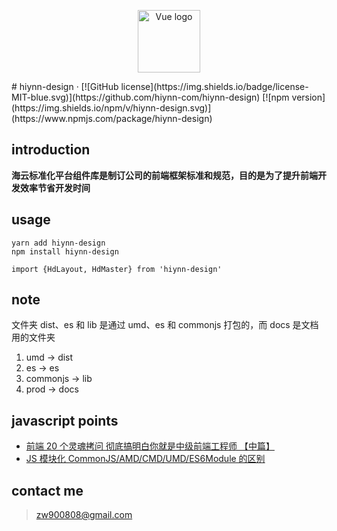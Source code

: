 <p align="center"><a href="https://hiynn-com.github.io/hiynn-design/#/" target="_blank" rel="noopener noreferrer"><img width="100" src="http://cdn.awbeci.com/hiyun/WechatIMG222.png" alt="Vue logo"></a></p>
# hiynn-design &middot; [![GitHub license](https://img.shields.io/badge/license-MIT-blue.svg)](https://github.com/hiynn-com/hiynn-design) [![npm version](https://img.shields.io/npm/v/hiynn-design.svg)](https://www.npmjs.com/package/hiynn-design)

## introduction

**海云标准化平台组件库是制订公司的前端框架标准和规范，目的是为了提升前端开发效率节省开发时间**

## usage

```
yarn add hiynn-design
npm install hiynn-design
```

```
import {HdLayout, HdMaster} from 'hiynn-design'
```

## note

文件夹 dist、es 和 lib 是通过 umd、es 和 commonjs 打包的，而 docs 是文档用的文件夹

1. umd -> dist
2. es -> es
3. commonjs -> lib
4. prod -> docs

## javascript points

- [前端 20 个灵魂拷问 彻底搞明白你就是中级前端工程师 【中篇】](https://segmentfault.com/a/1190000020144498)
- [JS 模块化 CommonJS/AMD/CMD/UMD/ES6Module 的区别](https://www.cnblogs.com/weiqinl/p/9940549.html)

## contact me

> zw900808@gmail.com
